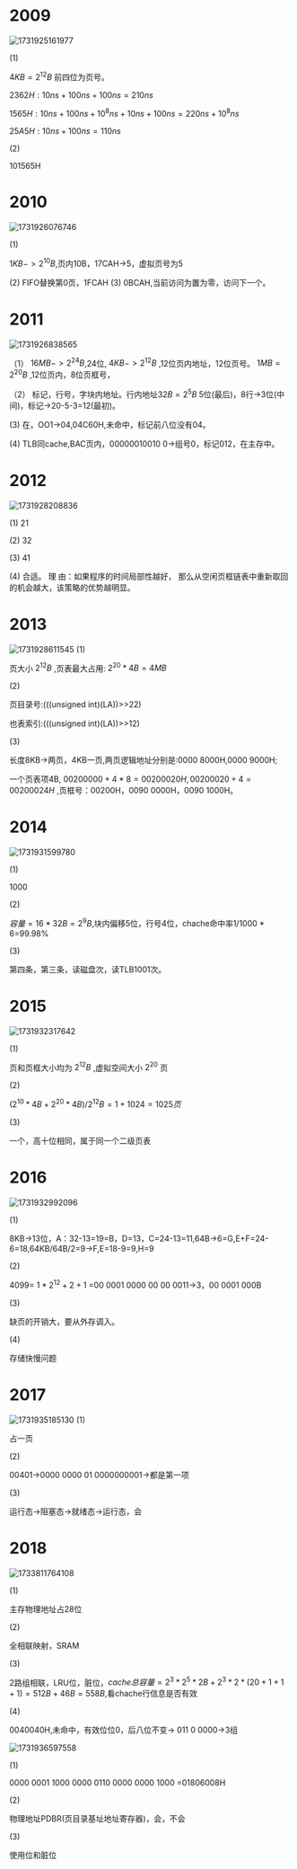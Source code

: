 # 2009
![1731925161977](https://github.com/user-attachments/assets/eb53e6f5-10d3-49f6-89f0-4da2ec919fc2)

(1)
 
  $4KB=2^{12}B$ 前四位为页号。

   $2362H:10ns+100ns+100ns=210ns$

   $1565H:10ns+100ns+10^8ns+10ns+100ns=220ns+10^8ns$

   $25A5H:10ns+100ns=110ns$

(2)

101565H

# 2010
![1731926076746](https://github.com/user-attachments/assets/fb5cff15-c9b7-4a0f-950d-4acbdc4fe1b4)

(1)

$1KB->2^{10}B$,页内10B，17CAH->5，虚拟页号为5

(2)
  FIFO替换第0页，1FCAH
(3)
  0BCAH,当前访问为置为零，访问下一个。
# 2011
![1731926838565](https://github.com/user-attachments/assets/d561944b-00c8-4887-b499-08711450686a)

（1）
	$16MB->2^{24}B$,24位, $4KB->2^{12}B$ ,12位页内地址，12位页号。 $1MB=2^{20}B$ ,12位页内，8位页框号，
 
（2）
	标记，行号，字块内地址。行内地址$32B=2^5B$ 5位(最后)，8行->3位(中间)，标记->20-5-3=12(最初)。
 
(3)
	在，OO1->04,04C60H,未命中，标记前八位没有04。
 
(4)
	TLB同cache,BAC页内，00000010010 0->组号0，标记012，在主存中。
 # 2012
 ![1731928208836](https://github.com/user-attachments/assets/095870fd-bdd8-466c-8d66-6105632330cd)
 
 (1)
	21
 
(2)
	32
 
(3)
	41
 
(4)
	合适。 理 由：如果程序的时间局部性越好， 那么从空闲页框链表中重新取回的机会越大，该策略的优势越明显。
# 2013
![1731928611545](https://github.com/user-attachments/assets/5364990f-8d09-464e-adcc-3b82e803ea69)
(1)

 页大小 $2^{12}B$ ,页表最大占用: $2^{20}*4B=4MB$

(2)

 页目录号:(((unsigned int)(LA))>>22)

 也表索引:(((unsigned int)(LA))>>12)

(3)

 长度8KB->两页，4KB一页,两页逻辑地址分别是:0000 8000H,0000 9000H;

 一个页表项4B, $0020 0000+4*8=0020 0020H ,0020 0020+4=0020 0024H$ ,页框号：00200H，0090 0000H，0090 1000H。
 # 2014
 ![1731931599780](https://github.com/user-attachments/assets/f39e39f4-54e0-4156-a67e-8ed0eb8582ea)

(1)

1000

(2)	

$容量=16 * 32B=2^{9}B$,块内偏移5位，行号4位，chache命中率1/1000 * 6=99.98%

(3)

第四条，第三条，读磁盘次，读TLB1001次。
 
# 2015

![1731932317642](https://github.com/user-attachments/assets/70e99f63-aabb-4670-b5e3-96b60f036751)

(1)

页和页框大小均为 $2^{12}B$ ,虚拟空间大小 $2^{20}$ 页

(2)

$(2^{10}*4B+2^{20}*4B)/2^{12}B=1+1024=1025页$

(3)

一个，高十位相同，属于同一个二级页表
# 2016

![1731932992096](https://github.com/user-attachments/assets/08ef7338-254a-4f8c-9364-1c03b590c4b5)

(1)

 
8KB->13位，A：32-13=19=B，D=13，C=24-13=11,64B->6=G,E+F=24-6=18,64KB/64B/2=9->F,E=18-9=9,H=9

(2)

 4099= $1*2^{12}+2+1$ =00 0001 0000 00 00 0011->3，00 0001 000B

(3)

缺页的开销大，要从外存调入。

(4)

存储快慢问题
# 2017
![1731935185130](https://github.com/user-attachments/assets/16c7df3e-ff47-4e08-bbb2-a55ab16a15c3)
(1)

占一页

(2)

00401->0000 0000 01 0000000001->都是第一项

(3)

运行态->阻塞态->就绪态->运行态，会
# 2018

![1733811764108](https://github.com/user-attachments/assets/fa34ebb6-5f84-48c3-8ec9-fe18b7452d78)

(1)

主存物理地址占28位

(2)

全相联映射，SRAM

(3)

2路组相联，LRU位，脏位，$cache总容量=2^3*2^5*2B+2^3*2*(20+1+1+1)=512B+46B=558B$,看chache行信息是否有效

(4)

0040040H,未命中，有效位位0，后八位不变-> 011 0 0000->3组


![1731936597558](https://github.com/user-attachments/assets/79aa82b1-6871-4379-b0a8-6ec962cc44af)

(1)

0000 0001 1000 0000 0110 0000 0000 1000 =01806008H

(2)

物理地址PDBR(页目录基址地址寄存器)，会，不会

(3)

使用位和脏位
